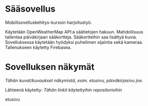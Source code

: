 # Sääsovellus

Mobiilisovelluskehitys-kurssin harjoitustyö.

Käytetään OpenWeatherMap API:a säätietojen hakuun. Mahdollisuus tallentaa päiväkirjaan sääkortteja. Sääkortteihin saa lisättyä kuvia. Sovelluksessa käytetään hyödyksi puhelimen sijaintia sekä kameraa. Tallenukseen käytetty Firebasea. 

# Sovelluksen näkymät

*Tähän kuvat/kuvaukset näkymistä, esim. etusivu, päiväkirjasivu jne.*

Lähteenä käytetty: *Tähän linkit käytettyihin repositorioihin*


etusivu



